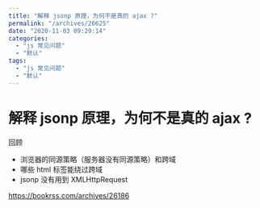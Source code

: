 ```yaml
---
title: "解释 jsonp 原理，为何不是真的 ajax ?"
permalink: "/archives/26625"
date: "2020-11-03 09:29:14"
categories: 
  - "js 常见问题"
  - "默认"
tags: 
  - "js 常见问题"
  - "默认"
---
```


# 解释 jsonp 原理，为何不是真的 ajax ?

回顾

- 浏览器的同源策略（服务器没有同源策略）和跨域
- 哪些 html 标签能绕过跨域
- jsonp 没有用到 XMLHttpRequest

https://bookrss.com/archives/26186
